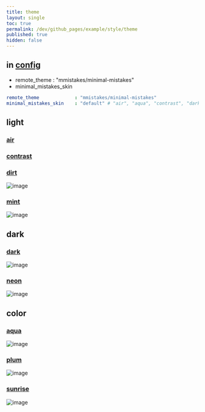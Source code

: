 ```yaml
---
title: theme
layout: single
toc: true
permalink: /dev/github_pages/example/style/theme
published: true
hidden: false
---
```




## in [config](/dev/github_pages#config)

- remote_theme : "mmistakes/minimal-mistakes"
- minimal_mistakes_skin

```yml
remote_theme             : "mmistakes/minimal-mistakes"
minimal_mistakes_skin    : "default" # "air", "aqua", "contrast", "dark", "dirt", "neon", "mint", "plum", "sunrise"
```



## light

### [air](https://mmistakes.github.io/minimal-mistakes/docs/configuration/#air-skin-air)

### [contrast](https://mmistakes.github.io/minimal-mistakes/docs/configuration/#contrast-skin-contrast)

### [dirt](https://mmistakes.github.io/minimal-mistakes/docs/configuration/#dirt-skin-dirt)

![image](https://user-images.githubusercontent.com/92285528/143728994-ea411fa2-df21-4947-b323-0f28249b7b3d.png)

### [mint](https://mmistakes.github.io/minimal-mistakes/docs/configuration/#mint-skin-mint)

![image](https://user-images.githubusercontent.com/92285528/143728646-c1feba20-65d5-4777-b775-afa537f8712d.png)



## dark

### [dark](https://mmistakes.github.io/minimal-mistakes/docs/configuration/#dark-skin-dark)

![image](https://user-images.githubusercontent.com/92285528/143727688-90b5a8c5-60e0-4376-ba3d-ab0a60d475be.png)

### [neon](https://mmistakes.github.io/minimal-mistakes/docs/configuration/#neon-skin-neon)

![image](https://user-images.githubusercontent.com/92285528/143727474-9e0c369a-c587-41ef-8906-79bd31df095a.png)



## color

### [aqua](https://mmistakes.github.io/minimal-mistakes/docs/configuration/#aqua-skin-aqua)

![image](https://user-images.githubusercontent.com/92285528/143727199-dd40986b-a777-4c67-aa6b-7eccd0467bd0.png)

### [plum](https://mmistakes.github.io/minimal-mistakes/docs/configuration/#neon-skin-plum)

![image](https://user-images.githubusercontent.com/92285528/143726726-ffff992f-b44c-4edb-8ea7-de211650f11e.png)

### [sunrise](https://mmistakes.github.io/minimal-mistakes/docs/configuration/#sunrise-skin-sunrise)

![image](https://user-images.githubusercontent.com/92285528/143726371-bf3f2224-85fd-4f48-ab39-46200945bb32.png)
